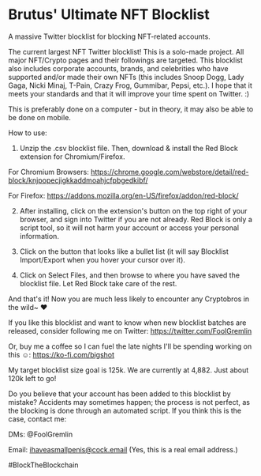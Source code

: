 # Brutus' Ultimate NFT Blocklist
A massive Twitter blocklist for blocking NFT-related accounts.

The current largest NFT Twitter blocklist! This is a solo-made project. All major NFT/Crypto pages and their followings are targeted. This blocklist also includes corporate accounts, brands, and celebrities who have supported and/or made their own NFTs (this includes Snoop Dogg, Lady Gaga, Nicki Minaj, T-Pain, Crazy Frog, Gummibar, Pepsi, etc.). I hope that it meets your standards and that it will improve your time spent on Twitter. :)

This is preferably done on a computer - but in theory, it may also be able to be done on mobile.

How to use:

1. Unzip the .csv blocklist file. Then, download & install the Red Block extension for Chromium/Firefox.

For Chromium Browsers: https://chrome.google.com/webstore/detail/red-block/knjpopecjigkkaddmoahjcfpbgedkibf/

For Firefox: https://addons.mozilla.org/en-US/firefox/addon/red-block/

2. After installing, click on the extension's button on the top right of your browser, and sign into Twitter if you are not already. Red Block is only a script tool, so it will not harm your account or access your personal information.

3. Click on the button that looks like a bullet list (it will say Blocklist Import/Export when you hover your cursor over it).

4. Click on Select Files, and then browse to where you have saved the blocklist file. Let Red Block take care of the rest.

And that's it! Now you are much less likely to encounter any Cryptobros in the wild~ ♥


If you like this blocklist and want to know when new blocklist batches are released, consider following me on Twitter: https://twitter.com/FoolGremlin

Or, buy me a coffee so I can fuel the late nights I'll be spending working on this ☺: https://ko-fi.com/bigshot

My target blocklist size goal is 125k. We are currently at 4,882. Just about 120k left to go!


Do you believe that your account has been added to this blocklist by mistake? Accidents may sometimes happen; the process is not perfect, as the blocking is done through an automated script. If you think this is the case, contact me:

DMs: @FoolGremlin

Email: ihaveasmallpenis@cock.email (Yes, this is a real email address.)

#BlockTheBlockchain
